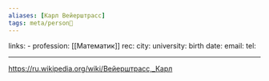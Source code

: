 ```yaml
---
aliases: [Карл Вейерштрасс]
tags: meta/person👤
---
```

links: -
profession: [[Математик]]
rec:
city: 
university: 
birth date:
email:
tel:

---

https://ru.wikipedia.org/wiki/Вейерштрасс,_Карл